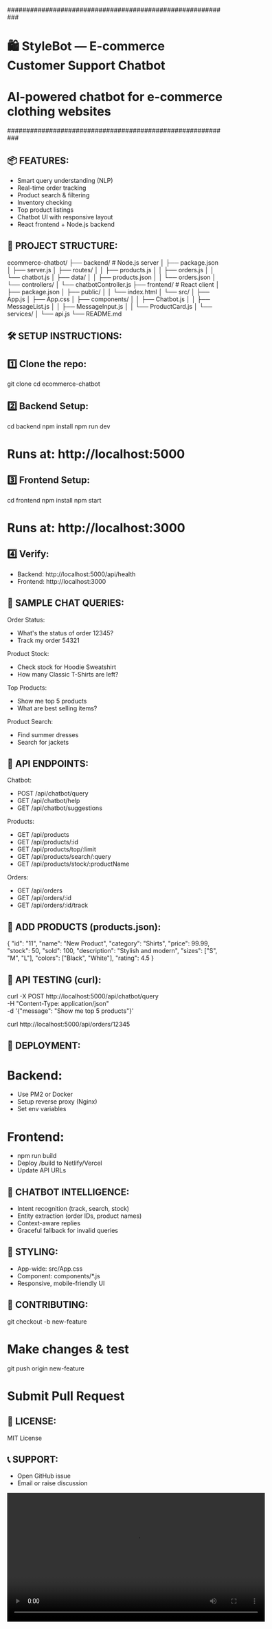 ###########################################################
# 🛍️ StyleBot — E-commerce Customer Support Chatbot
# AI-powered chatbot for e-commerce clothing websites
###########################################################

📦 FEATURES:
------------
- Smart query understanding (NLP)
- Real-time order tracking
- Product search & filtering
- Inventory checking
- Top product listings
- Chatbot UI with responsive layout
- React frontend + Node.js backend

📁 PROJECT STRUCTURE:
----------------------
ecommerce-chatbot/
├── backend/                 # Node.js server
│   ├── package.json
│   ├── server.js
│   ├── routes/
│   │   ├── products.js
│   │   ├── orders.js
│   │   └── chatbot.js
│   ├── data/
│   │   ├── products.json
│   │   └── orders.json
│   └── controllers/
│       └── chatbotController.js
├── frontend/                # React client
│   ├── package.json
│   ├── public/
│   │   └── index.html
│   └── src/
│       ├── App.js
│       ├── App.css
│       ├── components/
│       │   ├── Chatbot.js
│       │   ├── MessageList.js
│       │   ├── MessageInput.js
│       │   └── ProductCard.js
│       └── services/
│           └── api.js
└── README.md

🛠 SETUP INSTRUCTIONS:
-----------------------

1️⃣ Clone the repo:
--------------------
git clone <your-repo-url>
cd ecommerce-chatbot

2️⃣ Backend Setup:
-------------------
cd backend
npm install
npm run dev
# Runs at: http://localhost:5000

3️⃣ Frontend Setup:
--------------------
cd frontend
npm install
npm start
# Runs at: http://localhost:3000

4️⃣ Verify:
------------
- Backend: http://localhost:5000/api/health
- Frontend: http://localhost:3000

💬 SAMPLE CHAT QUERIES:
-------------------------
Order Status:
 - What's the status of order 12345?
 - Track my order 54321

Product Stock:
 - Check stock for Hoodie Sweatshirt
 - How many Classic T-Shirts are left?

Top Products:
 - Show me top 5 products
 - What are best selling items?

Product Search:
 - Find summer dresses
 - Search for jackets

🔗 API ENDPOINTS:
-------------------
Chatbot:
 - POST /api/chatbot/query
 - GET  /api/chatbot/help
 - GET  /api/chatbot/suggestions

Products:
 - GET /api/products
 - GET /api/products/:id
 - GET /api/products/top/:limit
 - GET /api/products/search/:query
 - GET /api/products/stock/:productName

Orders:
 - GET /api/orders
 - GET /api/orders/:id
 - GET /api/orders/:id/track

🎯 ADD PRODUCTS (products.json):
---------------------------------
{
  "id": "11",
  "name": "New Product",
  "category": "Shirts",
  "price": 99.99,
  "stock": 50,
  "sold": 100,
  "description": "Stylish and modern",
  "sizes": ["S", "M", "L"],
  "colors": ["Black", "White"],
  "rating": 4.5
}

🧪 API TESTING (curl):
------------------------
curl -X POST http://localhost:5000/api/chatbot/query \
  -H "Content-Type: application/json" \
  -d '{"message": "Show me top 5 products"}'

curl http://localhost:5000/api/orders/12345

🚀 DEPLOYMENT:
-----------------
# Backend:
 - Use PM2 or Docker
 - Setup reverse proxy (Nginx)
 - Set env variables

# Frontend:
 - npm run build
 - Deploy /build to Netlify/Vercel
 - Update API URLs

🧠 CHATBOT INTELLIGENCE:
--------------------------
- Intent recognition (track, search, stock)
- Entity extraction (order IDs, product names)
- Context-aware replies
- Graceful fallback for invalid queries

🎨 STYLING:
-------------
- App-wide: src/App.css
- Component: components/*.js
- Responsive, mobile-friendly UI

🤝 CONTRIBUTING:
-----------------
git checkout -b new-feature
# Make changes & test
git push origin new-feature
# Submit Pull Request

📄 LICENSE:
------------
MIT License

📞 SUPPORT:
-------------
- Open GitHub issue
- Email or raise discussion

<video width="600" controls>
  <source src="demo.mp4" type="video/mp4">
  Your browser does not support the video tag.
</video>



